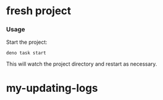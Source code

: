 # fresh project

### Usage

Start the project:

```
deno task start
```

This will watch the project directory and restart as necessary.
# my-updating-logs
